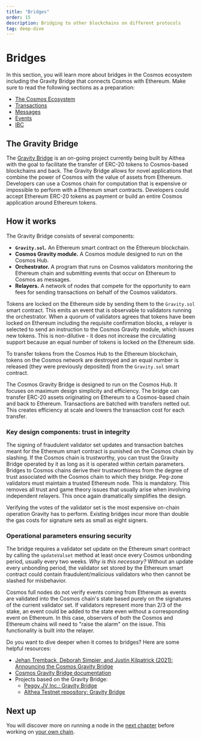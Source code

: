 ```yaml
---
title: "Bridges"
order: 15
description: Bridging to other blockchains on different protocols
tag: deep-dive
---
```


# Bridges

<HighlightBox type="synopsis">

In this section, you will learn more about bridges in the Cosmos ecosystem including the Gravity Bridge that connects Cosmos with Ethereum. Make sure to read the following sections as a preparation:

* [The Cosmos Ecosystem](../1-what-is-cosmos/cosmos-ecosystem.md)
* [Transactions](./transactions.md)
* [Messages](./messages.md)
* [Events](./events.md)
* [IBC](./ibc.md)

</HighlightBox>

## The Gravity Bridge

The [Gravity Bridge](https://gravitybridge.althea.net) is an on-going project currently being built by Althea with the goal to facilitate the transfer of ERC-20 tokens to Cosmos-based blockchains and back. The Gravity Bridge allows for novel applications that combine the power of Cosmos with the value of assets from Ethereum. Developers can use a Cosmos chain for computation that is expensive or impossible to perform with a Ethereum smart contracts. Developers could accept Ethereum ERC-20 tokens as payment or build an entire Cosmos application around Ethereum tokens.

## How it works

The Gravity Bridge consists of several components:

* **`Gravity.sol`.** An Ethereum smart contract on the Ethereum blockchain.
* **Cosmos Gravity module.** A Cosmos module designed to run on the Cosmos Hub.
* **Orchestrator.** A program that runs on Cosmos validators monitoring the Ethereum chain and submitting events that occur on Ethereum to Cosmos as messages.
* **Relayers.** A network of nodes that compete for the opportunity to earn fees for sending transactions on behalf of the Cosmos validators.

Tokens are locked on the Ethereum side by sending them to the `Gravity.sol` smart contract. This emits an event that is observable to validators running the orchestrator. When a quorum of validators agrees that tokens have been locked on Ethereum including the requisite confirmation blocks, a relayer is selected to send an instruction to the Cosmos Gravity module, which issues new tokens. This is non-dilutive - it does not increase the circulating support because an equal number of tokens is locked on the Ethereum side.

To transfer tokens from the Cosmos Hub to the Ethereum blockchain, tokens on the Cosmos network are destroyed and an equal number is released (they were previously deposited) from the `Gravity.sol` smart contract.

The Cosmos Gravity Bridge is designed to run on the Cosmos Hub. It focuses on maximum design simplicity and efficiency. The bridge can transfer ERC-20 assets originating on Ethereum to a Cosmos-based chain and back to Ethereum. Transactions are batched with transfers netted out. This creates efficiency at scale and lowers the transaction cost for each transfer.

### Key design components: trust in integrity

The signing of fraudulent validator set updates and transaction batches meant for the Ethereum smart contract is punished on the Cosmos chain by slashing. If the Cosmos chain is trustworthy, you can trust the Gravity Bridge operated by it as long as it is operated within certain parameters. Bridges to Cosmos chains derive their trustworthiness from the degree of trust associated with the Cosmos chain to which they bridge. Peg-zone validators must maintain a trusted Ethereum node. This is mandatory. This removes all trust and game theory issues that usually arise when involving independent relayers. This once again dramatically simplifies the design.

Verifying the votes of the validator set is the most expensive on-chain operation Gravity has to perform. Existing bridges incur more than double the gas costs for signature sets as small as eight signers.

### Operational parameters ensuring security

The bridge requires a validator set update on the Ethereum smart contract by calling the `updateValset` method at least once every Cosmos unbonding period, usually every two weeks. _Why is this necessary?_ Without an update every unbonding period, the validator set stored by the Ethereum smart contract could contain fraudulent/malicious validators who then cannot be slashed for misbehavior.

Cosmos full nodes do not verify events coming from Ethereum as events are validated into the Cosmos chain's state based purely on the signatures of the current validator set. If validators represent more than 2/3 of the stake, an event could be added to the state even without a corresponding event on Ethereum. In this case, observers of both the Cosmos and Ethereum chains will need to "raise the alarm" on the issue. This functionality is built into the relayer.

<HighlightBox type="tip">

Do you want to dive deeper when it comes to bridges? Here are some helpful resources:

* [Jehan Tremback, Deborah Simpier, and Justin Kilpatrick (2021): Announcing the Cosmos Gravity Bridge](https://blog.althea.net/gravity-bridge/)
* [Cosmos Gravity Bridge documentation](https://github.com/cosmos/gravity-bridge/)
* Projects based on the Gravity Bridge:
	* [Peggy JV Inc.: Gravity Bridge](https://github.com/PeggyJV/gravity-bridge/)
	* [Althea Testnet repository: Gravity Bridge](https://github.com/althea-net/cosmos-gravity-bridge/)

</HighlightBox>

## Next up

You will discover more on running a node in the [next chapter](../3-running-a-chain/index.md) before working on [your own chain](../4-my-own-chain/index.md).
